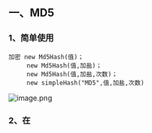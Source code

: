 ## 一、MD5
### 1、简单使用
	加密 new Md5Hash(值)；
         new Md5Hash(值,加盐)；
         new Md5Hash(值,加盐,次数)；
	     new simpleHash("MD5",值,加盐,次数)
![image.png](https://i.loli.net/2019/11/20/IQnpzLE52XyaOWF.png)  

### 2、在